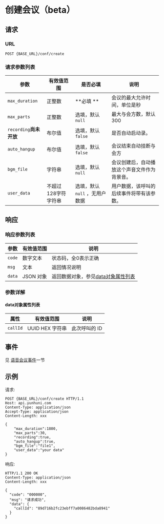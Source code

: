 # 创建会议（beta）

<!--toc-->

## 请求

### URL

```
POST {BASE_URL}/conf/create
```

### 请求参数列表

| 参数                    | 有效值范围       | 是否必填                | 说明                                       |
| --------------------- | ----------- | ------------------- | ---------------------------------------- |
| `max_duration`        | 正整数     |  **必填 **       | 会议的最大允许时间，单位是秒                       |
| `max_parts`           | 正整数     |  选填，默认`null`      | 最大与会方数，默认300                        |
| `recording`**尚未开放**       | 布尔值             |  选填，默认`false` | 是否自动启动录。                |
| `auto_hangup`         | 布尔值     |  选填，默认`false` | 会议结束自动挂断与会方                  |
| `bgm_file`            | 字符串     | 选填，默认`null`   |  会议创建后，自动播放这个声音文件作为背景音。       |
| `user_data`           | 不超过128字符字符串 | 选填，默认`null` ，无用户数据  | 用户数据，该呼叫的后续事件将带有该参数。                     |

## 响应

### 响应参数列表

| 参数     | 有效值范围   | 说明                            |
| ------ | ------- | ----------------------------- |
| `code` | 数字文本    | 状态码，全0表示正确                    |
| `msg`  | 文本      | 返回情况说明                        |
| `data` | JSON 对象 | 返回数据对象，参见[data对象属性列表](#data对象属性列表)|

### 参数详解

#### data对象属性列表

| 属性       | 有效值范围        | 说明       |
| -------- | ------------ | -------- |
| `callId` | UUID HEX 字符串 | 此次呼叫的 ID |

## 事件

见 [语音会议事件](../evt/conf/index.md)一节

## 示例

请求:
```http
POST {BASE_URL}/conf/create HTTP/1.1
Host: api.yunhuni.com
Content-Type: application/json
Accept-Type: application/json
Content-Length: xxx

{
    "max_duration":1800,
    "max_parts":30,
    "recording":true,
    "auto_hangup":true,
    "bgm_file":"file1",
	"user_data":"your data"
}
```

响应:
```http
HTTP/1.1 200 OK
Content-Type: application/json
Content-Length: xxx

{
  "code": "000000",
  "msg": "请求成功",
  "data": {
    "callId": "89d716b2fc23ebff7a0086482bda8941"
  }
}
```

